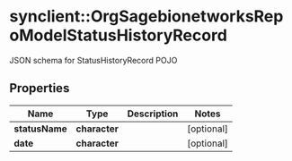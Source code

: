 # synclient::OrgSagebionetworksRepoModelStatusHistoryRecord

JSON schema for StatusHistoryRecord POJO

## Properties
Name | Type | Description | Notes
------------ | ------------- | ------------- | -------------
**statusName** | **character** |  | [optional] 
**date** | **character** |  | [optional] 


